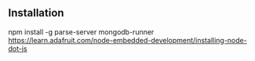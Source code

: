 #


## Installation

npm install -g parse-server mongodb-runner
https://learn.adafruit.com/node-embedded-development/installing-node-dot-js

